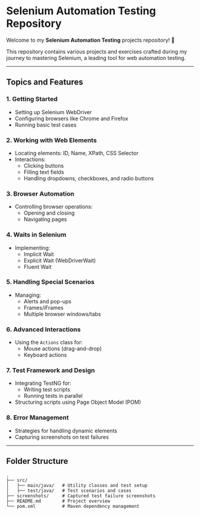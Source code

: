 # Selenium Automation Testing Repository

Welcome to my **Selenium Automation Testing** projects repository! 🚀

This repository contains various projects and exercises crafted during my journey to mastering Selenium, a leading tool for web automation testing.

---

## Topics and Features

### 1. **Getting Started**
- Setting up Selenium WebDriver
- Configuring browsers like Chrome and Firefox
- Running basic test cases

### 2. **Working with Web Elements**
- Locating elements: ID, Name, XPath, CSS Selector
- Interactions:
  - Clicking buttons
  - Filling text fields
  - Handling dropdowns, checkboxes, and radio buttons

### 3. **Browser Automation**
- Controlling browser operations:
  - Opening and closing
  - Navigating pages

### 4. **Waits in Selenium**
- Implementing:
  - Implicit Wait
  - Explicit Wait (WebDriverWait)
  - Fluent Wait

### 5. **Handling Special Scenarios**
- Managing:
  - Alerts and pop-ups
  - Frames/iFrames
  - Multiple browser windows/tabs

### 6. **Advanced Interactions**
- Using the `Actions` class for:
  - Mouse actions (drag-and-drop)
  - Keyboard actions

### 7. **Test Framework and Design**
- Integrating TestNG for:
  - Writing test scripts
  - Running tests in parallel
- Structuring scripts using Page Object Model (POM)

### 8. **Error Management**
- Strategies for handling dynamic elements
- Capturing screenshots on test failures

---

## Folder Structure

```plaintext
.
├── src/
│   ├── main/java/   # Utility classes and test setup  
│   ├── test/java/   # Test scenarios and cases  
├── screenshots/     # Captured test failure screenshots  
├── README.md        # Project overview  
└── pom.xml          # Maven dependency management  